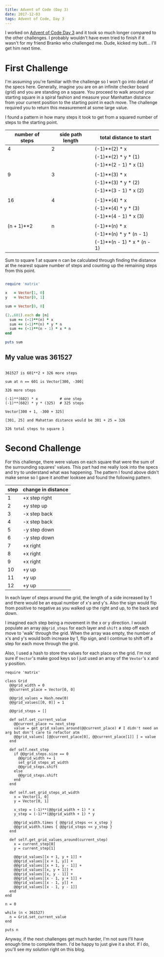```yaml
---
title: Advent of Code (Day 3)
date: 2017-12-03
tags: Advent of Code, Day 3
---
```


I worked on [Advent of Code Day 3](https://adventofcode.com/2017/day/3) and it
took so much longer compared to the other challenges.  I probably wouldn't have
even tried to finish if it wasn't for my friend Branko who challenged me.  Dude,
kicked my butt... I'll get him next time.

# First Challenge

I'm assuming you're familiar with the challenge so I won't go into detail of the
specs here.  Generally, imagine you are on an infinite checker board (grid) and
you are standing on a square.  You proceed to walk around your starting
square in a spiral fashion and measure your Manhattan distance from your current
position to the starting point in each move.  The challenge required you to
return this measurement at some large value.

I found a pattern in how many steps it took to get from a squared number of
steps to the starting point.

| number of steps | side path length | total distance to start |
| --- | --- | --- |
| 4  | 2 | (-1)**(2) * x       |
|    |   | (-1)**(2) * y * (1)   |
|    |   | (-1)**(2 - 1) * x  (1)  |
|    |   |                 |
| 9  | 3 | (-1)**(3) * x     |
|    |   | (-1)**(3) * y * (2) |
|    |   | (-1)**(3 - 1) * x (2) |
|    |   |               |
| 16 | 4 | (-1)**(4) * x     |
|    |   | (-1)**(4) * y * (3) |
|    |   | (-1)**(4 - 1) * x (3) |
|    |   |               |
| (n + 1)**2 | n |  (-1)**(n) * x     |
|            |   |  (-1)**(n) * y * (n - 1) |
|            |   |  (-1)**(n - 1) * x * (n - 1)  |

Sum to square 1 at square n can be calculated through finding the distance at
the nearest square number of steps and counting up the remaining steps from this
point.

~~~ ruby

require 'matrix'

x   = Vector[1, 0]
y   = Vector[0, 1]

sum = Vector[0, 0]

(2..601).each do |n|
  sum += (-1)**(n) * x
  sum += (-1)**(n) * y * n
  sum += (-1)**(n - 1) * x * n
end

puts sum
~~~

## My value was 361527

~~~

361527 is 601**2 + 326 more steps

sum at n == 601 is Vector[300, -300]

326 more steps

(-1)**(602) * x          # one step
(-1)**(602) * y * (325)  # 325 steps

Vector[300 + 1, -300 + 325]

[301, 25] and Mahattan distance would be 301 + 25 = 326

326 total steps to square 1
~~~

# Second Challenge

For this challenge, there were values on each square that were the sum of the
surrounding squares' values. This part had me really look into the specs and try to
understand what was happening.  The pattern I found above didn't make sense so I
gave it another looksee and found the following pattern.

| step | change in distance |
| --- | --- |
| 1  | +x step right |
| 2  | +y step up |
| 3  | -x step back |
| 4  | -x step back |
| 5  | -y step down |
| 6  | -y step down |
| 7  | +x right |
| 8  | +x right |
| 9  | +x right |
| 10 | +y up |
| 11 | +y up |
| 12 | +y up |

In each layer of steps around the grid, the length of a side increased by 1 and
there would be an equal number of x's and y's. Also the sign would flip from
positive to negative as you walked up the right and up, to the back and down.

I imagined each step being a movement in the x or y direction.  I would populate
an array `@@grid_steps` for each layer and `shift` a step off each move to
'walk' through the grid.  When the array was empty, the number of x's and y's
would both increase by 1, flip sign, and I continue to shift off a step for each
move through the grid.

Also, I used a hash to store the values for each place on the grid.  I'm not
sure if `Vector`'s make good keys so I just used an array of the `Vextor`'s x
and y position.

~~~
require 'matrix'

class Grid
  @@grid_width = 0
  @@current_place = Vector[0, 0]

  @@grid_values = Hash.new(0)
  @@grid_values[[0, 0]] = 1

  @@grid_steps = []

  def self.set_current_value
    @@current_place += next_step
    value = get_grid_values_around(@@current_place) # I didn't need an arg but don't care to refactor atm
    @@grid_values[ [@@current_place[0], @@current_place[1]] ] = value
  end

  def self.next_step
    if @@grid_steps.size == 0
      @@grid_width += 1
      set_grid_steps_at_width
      @@grid_steps.shift
    else
      @@grid_steps.shift
    end
  end

  def self.set_grid_steps_at_width
    x = Vector[1, 0]
    y = Vector[0, 1]

    x_step = (-1)**(@@grid_width + 1) * x
    y_step = (-1)**(@@grid_width + 1) * y

    @@grid_width.times { @@grid_steps << x_step }
    @@grid_width.times { @@grid_steps << y_step }
  end

  def self.get_grid_values_around(current_step)
    x = current_step[0]
    y = current_step[1]

    @@grid_values[[x + 1, y + 1]] +
    @@grid_values[[x + 1, y]] +
    @@grid_values[[x + 1, y - 1]] +
    @@grid_values[[x, y + 1]] +
    @@grid_values[[x, y - 1]] +
    @@grid_values[[x - 1, y + 1]] +
    @@grid_values[[x - 1, y]] +
    @@grid_values[[x - 1, y - 1]]
  end
end

n = 0

while (n < 361527)
  n = Grid.set_current_value
end

puts n
~~~

Anyway, if the next challenges get much harder, I'm not sure I'll have enough
time to complete them.  I'd be happy to just give it a shot.  If I do, you'll
see my solution right on this blog.
